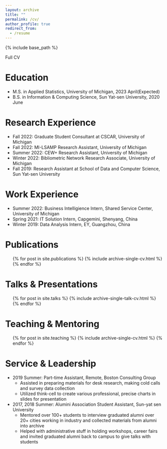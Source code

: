 ```yaml
---
layout: archive
title: ""
permalink: /cv/
author_profile: true
redirect_from:
  - /resume
---
```


{% include base_path %}

 <a onclick='window.open("https://drive.google.com/file/d/19yZSv2I4SCfhFRI67KqP0blH5xJHBoH9/view?usp=share_link","_blank")'>Full CV</a>

Education
======
* M.S. in Applied Statistics, University of Michigan, 2023 April(Expected)
* B.S. in Information & Computing Science, Sun Yat-sen University, 2020 June

Research Experience
======
* Fall 2022: Graduate Student Consultant at <a onclick='window.open("https://cscar.research.umich.edu/","_blank")'>CSCAR</a>, University of Michigan
* Fall 2022: <a onclick='window.open("https://sites.soe.umich.edu/drpp/mi-lsamp-team-members/","_blank")'>MI-LSAMP</a> Research Assistant, University of Michigan
* Summer 2022: <a onclick='window.open("http://www.cew.umich.edu/","_blank")'>CEW+</a> Research Assistant, University of Michigan
* Winter 2022: Bibliometric Network Research Associate, University of Michigan
* Fall 2019: Research Assistant at School of Data and Computer Science, Sun Yat-sen University
  

Work Experience
======
* Summer 2022: <a onclick='window.open("https://its.umich.edu/internship/cohorts/2022/yumiao-hui","_blank")'>Business Intelligience Intern</a>, <a onclick='window.open("https://ssc.umich.edu/","_blank")'>Shared Service Center</a>, University of Michigan
* Spring 2021: IT Solution Intern, Capgemini, Shenyang, China
* Winter 2019: Data Analysis Intern, EY, Guangzhou, China
  
  
Publications
======
  <ul>{% for post in site.publications %}
    {% include archive-single-cv.html %}
  {% endfor %}</ul>
  
Talks & Presentations
======
  <ul>{% for post in site.talks %}
    {% include archive-single-talk-cv.html %}
  {% endfor %}</ul>
  
Teaching & Mentoring
======
  <ul>{% for post in site.teaching %}
    {% include archive-single-cv.html %}
  {% endfor %}</ul>
  
Service & Leadership
======
* 2019 Summer: Part-time Assistant, Remote, Boston Consulting Group
    * Assisted in preparing materials for desk research, making cold calls and survey data collection
    * Utilized think-cell to create various professional, precise charts in slides for presentation
* 2017, 2018 Summer: Alumini Association Student Assistant, Sun-yat sen University
    * Mentored over 100+ students to interview graduated alumni over 20+ cities working in industry and collected materials from alumni into archive
    * Helped with administrative stuff in holding workshops, career fairs and invited graduated alumni back to campus to give talks with students

